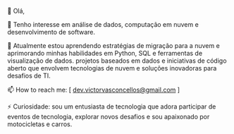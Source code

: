 👋 Olá,

👀 Tenho interesse em análise de dados, computação em nuvem e desenvolvimento de software.

🌱 Atualmente estou aprendendo estratégias de migração para a nuvem e aprimorando minhas habilidades em Python, SQL e ferramentas de visualização de dados.
projetos baseados em dados e iniciativas de código aberto que envolvem tecnologias de nuvem e soluções inovadoras para desafios de TI.

📫 How to reach me: [ dev.victorvasconcellos@gmail.com ]

⚡ Curiosidade: sou um entusiasta de tecnologia que adora participar de eventos de tecnologia, explorar novos desafios e sou apaixonado por motocicletas e carros.
